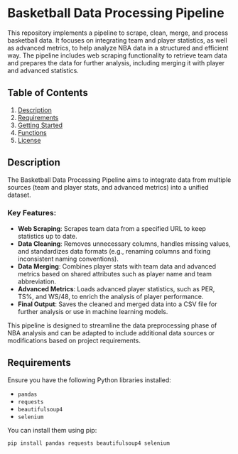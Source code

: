 # Basketball Data Processing Pipeline

This repository implements a pipeline to scrape, clean, merge, and process basketball data. It focuses on integrating team and player statistics, as well as advanced metrics, to help analyze NBA data in a structured and efficient way. The pipeline includes web scraping functionality to retrieve team data and prepares the data for further analysis, including merging it with player and advanced statistics.

## Table of Contents

1. [Description](#description)
2. [Requirements](#requirements)
3. [Getting Started](#getting-started)
4. [Functions](#functions)
5. [License](#license)

## Description

The Basketball Data Processing Pipeline aims to integrate data from multiple sources (team and player stats, and advanced metrics) into a unified dataset. 

### Key Features:
- **Web Scraping**: Scrapes team data from a specified URL to keep statistics up to date.
- **Data Cleaning**: Removes unnecessary columns, handles missing values, and standardizes data formats (e.g., renaming columns and fixing inconsistent naming conventions).
- **Data Merging**: Combines player stats with team data and advanced metrics based on shared attributes such as player name and team abbreviation.
- **Advanced Metrics**: Loads advanced player statistics, such as PER, TS%, and WS/48, to enrich the analysis of player performance.
- **Final Output**: Saves the cleaned and merged data into a CSV file for further analysis or use in machine learning models.

This pipeline is designed to streamline the data preprocessing phase of NBA analysis and can be adapted to include additional data sources or modifications based on project requirements.

## Requirements

Ensure you have the following Python libraries installed:

- `pandas`
- `requests`
- `beautifulsoup4`
- `selenium`

You can install them using pip:

```bash
pip install pandas requests beautifulsoup4 selenium
